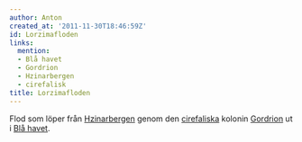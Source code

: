 ```yaml
---
author: Anton
created_at: '2011-11-30T18:46:59Z'
id: Lorzimafloden
links:
  mention:
  - Blå havet
  - Gordrion
  - Hzinarbergen
  - cirefalisk
title: Lorzimafloden
---
```


Flod som löper från [Hzinarbergen] genom den [cirefaliska] kolonin [Gordrion] ut i [Blå havet].

  [Hzinarbergen]: Hzinarbergen
  [cirefaliska]: cirefalisk
  [Gordrion]: Gordrion
  [Blå havet]: Blå_havet
